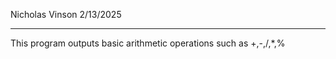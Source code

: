 Nicholas Vinson 2/13/2025

-------------------------

This program outputs basic arithmetic operations such as +,-,/,*,%